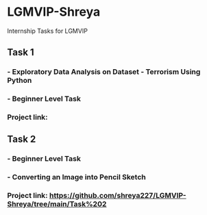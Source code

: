 # LGMVIP-Shreya
Internship Tasks for LGMVIP

## Task 1
### - Exploratory Data Analysis on Dataset - Terrorism Using Python
### - Beginner Level Task
### Project link: 




## Task 2
### - Beginner Level Task
### - Converting an Image into Pencil Sketch
### Project link: https://github.com/shreya227/LGMVIP-Shreya/tree/main/Task%202
